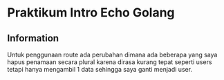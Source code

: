 # Praktikum Intro Echo Golang

## Information

Untuk penggunaan route ada perubahan dimana ada beberapa yang saya hapus penamaan secara plural karena dirasa kurang tepat seperti users tetapi hanya mengambil 1 data sehingga saya ganti menjadi user.